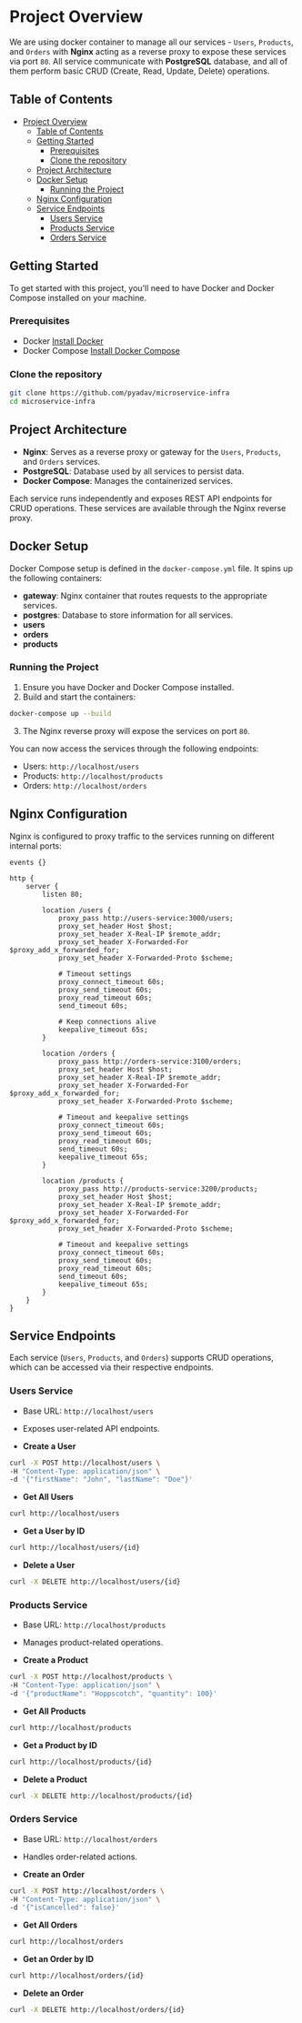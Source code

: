 # Project Overview
We are using docker container to manage all our services - `Users`, `Products`, and `Orders` with **Nginx** acting as a reverse proxy to expose these services via port `80`. All service communicate with **PostgreSQL** database, and all of them perform basic CRUD (Create, Read, Update, Delete) operations. 


## Table of Contents
- [Project Overview](#project-overview)
  - [Table of Contents](#table-of-contents)
  - [Getting Started](#getting-started)
    - [Prerequisites](#prerequisites)
    - [Clone the repository](#clone-the-repository)
  - [Project Architecture](#project-architecture)
  - [Docker Setup](#docker-setup)
    - [Running the Project](#running-the-project)
  - [Nginx Configuration](#nginx-configuration)
  - [Service Endpoints](#service-endpoints)
    - [Users Service](#users-service)
    - [Products Service](#products-service)
    - [Orders Service](#orders-service)

## Getting Started

To get started with this project, you'll need to have Docker and Docker Compose installed on your machine.

### Prerequisites

- Docker [Install Docker](https://docs.docker.com/get-docker/)
- Docker Compose [Install Docker Compose](https://docs.docker.com/compose/install/)

### Clone the repository

```bash
git clone https://github.com/pyadav/microservice-infra
cd microservice-infra
```

## Project Architecture
- **Nginx**: Serves as a reverse proxy or gateway for the `Users`, `Products`, and `Orders` services.
- **PostgreSQL**: Database used by all services to persist data.
- **Docker Compose**: Manages the containerized services.

Each service runs independently and exposes REST API endpoints for CRUD operations. These services are available through the Nginx reverse proxy.

## Docker Setup

Docker Compose setup is defined in the `docker-compose.yml` file. It spins up the following containers:

- **gateway**: Nginx container that routes requests to the appropriate services.
- **postgres**: Database to store information for all services.
- **users**
- **orders**
- **products**

### Running the Project

1. Ensure you have Docker and Docker Compose installed.
2. Build and start the containers:

```bash
docker-compose up --build
```

3. The Nginx reverse proxy will expose the services on port `80`.

You can now access the services through the following endpoints:
- Users: `http://localhost/users`
- Products: `http://localhost/products`
- Orders: `http://localhost/orders`

## Nginx Configuration

Nginx is configured to proxy traffic to the services running on different internal ports:

```nginx
events {}

http {
    server {
        listen 80;

        location /users {
            proxy_pass http://users-service:3000/users;
            proxy_set_header Host $host;
            proxy_set_header X-Real-IP $remote_addr;
            proxy_set_header X-Forwarded-For $proxy_add_x_forwarded_for;
            proxy_set_header X-Forwarded-Proto $scheme;

            # Timeout settings
            proxy_connect_timeout 60s;
            proxy_send_timeout 60s;
            proxy_read_timeout 60s;
            send_timeout 60s;

            # Keep connections alive
            keepalive_timeout 65s;
        }

        location /orders {
            proxy_pass http://orders-service:3100/orders;
            proxy_set_header Host $host;
            proxy_set_header X-Real-IP $remote_addr;
            proxy_set_header X-Forwarded-For $proxy_add_x_forwarded_for;
            proxy_set_header X-Forwarded-Proto $scheme;

            # Timeout and keepalive settings
            proxy_connect_timeout 60s;
            proxy_send_timeout 60s;
            proxy_read_timeout 60s;
            send_timeout 60s;
            keepalive_timeout 65s;
        }

        location /products {
            proxy_pass http://products-service:3200/products;
            proxy_set_header Host $host;
            proxy_set_header X-Real-IP $remote_addr;
            proxy_set_header X-Forwarded-For $proxy_add_x_forwarded_for;
            proxy_set_header X-Forwarded-Proto $scheme;

            # Timeout and keepalive settings
            proxy_connect_timeout 60s;
            proxy_send_timeout 60s;
            proxy_read_timeout 60s;
            send_timeout 60s;
            keepalive_timeout 65s;
        }
    }
}
```

## Service Endpoints

Each service (`Users`, `Products`, and `Orders`) supports CRUD operations, which can be accessed via their respective endpoints.

### Users Service
- Base URL: `http://localhost/users`
- Exposes user-related API endpoints.
  
- **Create a User**
```bash
curl -X POST http://localhost/users \
-H "Content-Type: application/json" \
-d '{"firstName": "John", "lastName": "Doe"}'
```

- **Get All Users**
```bash
curl http://localhost/users
```

- **Get a User by ID**
```bash
curl http://localhost/users/{id}
```

- **Delete a User**
```bash
curl -X DELETE http://localhost/users/{id}
```

### Products Service
- Base URL: `http://localhost/products`
- Manages product-related operations.

- **Create a Product**
```bash
curl -X POST http://localhost/products \
-H "Content-Type: application/json" \
-d '{"productName": "Hoppscotch", "quantity": 100}'
```

- **Get All Products**
```bash
curl http://localhost/products
```

- **Get a Product by ID**
```bash
curl http://localhost/products/{id}
```

- **Delete a Product**
```bash
curl -X DELETE http://localhost/products/{id}
```

### Orders Service
- Base URL: `http://localhost/orders`
- Handles order-related actions.
  
- **Create an Order**
```bash
curl -X POST http://localhost/orders \
-H "Content-Type: application/json" \
-d '{"isCancelled": false}'
```

- **Get All Orders**
```bash
curl http://localhost/orders
```

- **Get an Order by ID**
```bash
curl http://localhost/orders/{id}
```

- **Delete an Order**
```bash
curl -X DELETE http://localhost/orders/{id}
```